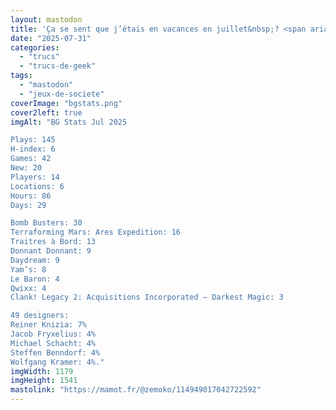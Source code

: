 ```yaml
---
layout: mastodon
title: 'Ça se sent que j’étais en vacances en juillet&nbsp;? <span aria-hidden="true">😇 #J2S</span>'
date: "2025-07-31"
categories: 
  - "trucs"
  - "trucs-de-geek"
tags: 
  - "mastodon"
  - "jeux-de-societe"
coverImage: "bgstats.png"
cover2left: true
imgAlt: "BG Stats Jul 2025

Plays: 145 
H-index: 6 
Games: 42 
New: 20 
Players: 14 
Locations: 6 
Hours: 86 
Days: 29 

Bomb Busters: 30
Terraforming Mars: Ares Expedition: 16
Traitres à Bord: 13
Donnant Donnant: 9
Daydream: 9
Yam’s: 8
Le Baron: 4
Qwixx: 4
Clank! Legacy 2: Acquisitions Incorporated – Darkest Magic: 3

49 designers:
Reiner Knizia: 7%
Jacob Fryxelius: 4%
Michael Schacht: 4%
Steffen Benndorf: 4%
Wolfgang Kramer: 4%."
imgWidth: 1179
imgHeight: 1541
mastolink: "https://mamot.fr/@zemoko/114949017042722592"
---
```

